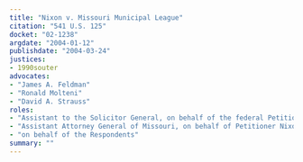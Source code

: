 ```yaml
---
title: "Nixon v. Missouri Municipal League"
citation: "541 U.S. 125"
docket: "02-1238"
argdate: "2004-01-12"
publishdate: "2004-03-24"
justices:
- 1990souter
advocates:
- "James A. Feldman"
- "Ronald Molteni"
- "David A. Strauss"
roles:
- "Assistant to the Solicitor General, on behalf of the federal Petitioners"
- "Assistant Attorney General of Missouri, on behalf of Petitioner Nixon"
- "on behalf of the Respondents"
summary: ""
---
```


